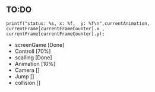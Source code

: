 ## TO:DO

    printf("status: %s, x: %f,  y: %f\n",currentAnimation, currentFrame[currentFrameCounter].x , currentFrame[currentFrameCounter].y);
- screenGame  [Done]
- Controll    [70%]
- scalling    [Done]
- Animation   [10%]
- Camera      []
- Jump        []
- collision   []
